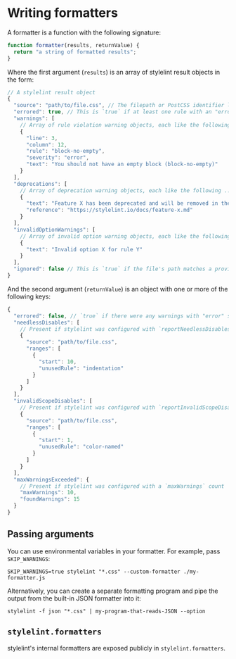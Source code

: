 # Writing formatters

A formatter is a function with the following signature:

```js
function formatter(results, returnValue) {
  return "a string of formatted results";
}
```

Where the first argument (`results`) is an array of stylelint result objects in the form:

```js
// A stylelint result object
{
  "source": "path/to/file.css", // The filepath or PostCSS identifier like <input css 1>
  "errored": true, // This is `true` if at least one rule with an "error"-level severity triggered a warning
  "warnings": [
    // Array of rule violation warning objects, each like the following ...
    {
      "line": 3,
      "column": 12,
      "rule": "block-no-empty",
      "severity": "error",
      "text": "You should not have an empty block (block-no-empty)"
    }
  ],
  "deprecations": [
    // Array of deprecation warning objects, each like the following ...
    {
      "text": "Feature X has been deprecated and will be removed in the next major version.",
      "reference": "https://stylelint.io/docs/feature-x.md"
    }
  ],
  "invalidOptionWarnings": [
    // Array of invalid option warning objects, each like the following ...
    {
      "text": "Invalid option X for rule Y"
    }
  ],
  "ignored": false // This is `true` if the file's path matches a provided ignore pattern
}
```

And the second argument (`returnValue`) is an object with one or more of the following keys:

```js
{
  "errored": false, // `true` if there were any warnings with "error" severity
  "needlessDisables": [
    // Present if stylelint was configured with `reportNeedlessDisables: true`
    {
      "source": "path/to/file.css",
      "ranges": [
        {
          "start": 10,
          "unusedRule": "indentation"
        }
      ]
    }
  ],
  "invalidScopeDisables": [
    // Present if stylelint was configured with `reportInvalidScopeDisables: true`
    {
      "source": "path/to/file.css",
      "ranges": [
        {
          "start": 1,
          "unusedRule": "color-named"
        }
      ]
    }
  ],
  "maxWarningsExceeded": {
    // Present if stylelint was configured with a `maxWarnings` count
    "maxWarnings": 10,
    "foundWarnings": 15
  }
}
```

## Passing arguments

You can use environmental variables in your formatter. For example, pass `SKIP_WARNINGS`:

```console
SKIP_WARNINGS=true stylelint "*.css" --custom-formatter ./my-formatter.js
```

Alternatively, you can create a separate formatting program and pipe the output from the built-in JSON formatter into it:

```console
stylelint -f json "*.css" | my-program-that-reads-JSON --option
```

## `stylelint.formatters`

stylelint's internal formatters are exposed publicly in `stylelint.formatters`.
